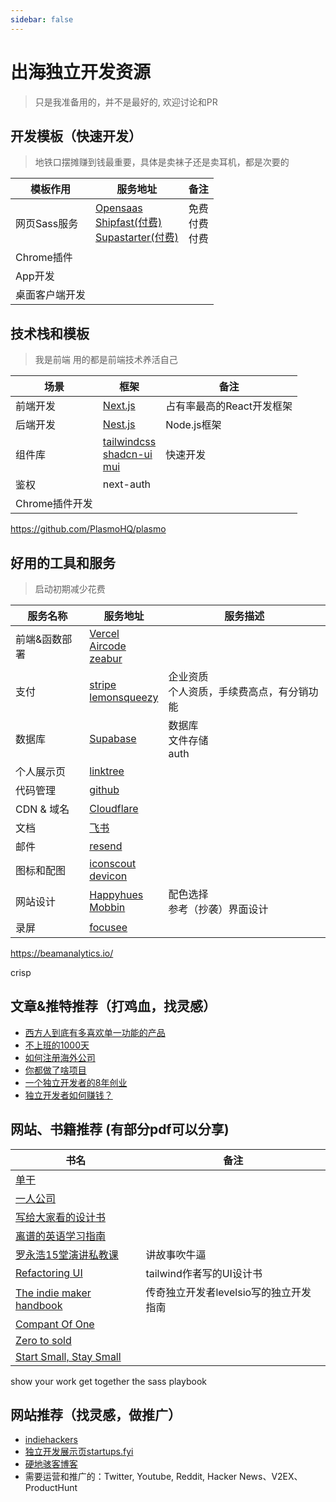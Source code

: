 ```yaml
---
sidebar: false
---
```

# 出海独立开发资源

> 只是我准备用的，并不是最好的, 欢迎讨论和PR

## 开发模板（快速开发）

> 地铁口摆摊赚到钱最重要，具体是卖袜子还是卖耳机，都是次要的

| 模板作用 | 服务地址 | 备注 |
|--- |--- |--- |
| 网页Sass服务 | [Opensaas](https://opensaas.sh/) <br /> [Shipfast(付费)](https://shipfa.st/) <br /> [Supastarter(付费)](https://supastarter.dev/) | 免费<br />付费<br />付费 |
| Chrome插件 |  |  |
| App开发 | | |
| 桌面客户端开发| | | 



## 技术栈和模板
> 我是前端 用的都是前端技术养活自己

| 场景 | 框架 | 备注 |
|--- |--- |--- |
| 前端开发 | [Next.js](https://nextjs.org/) | 占有率最高的React开发框架 |
| 后端开发 | [Nest.js](https://nestjs.com/) | Node.js框架 |
| 组件库 | [tailwindcss](https://tailwindcss.com/)<br /> [shadcn-ui](https://shadcn-ui.vercel.app/)<br />[mui](https://mui.com/zh/) | 快速开发 |
| 鉴权| next-auth |  |
| Chrome插件开发 |  |  |

https://github.com/PlasmoHQ/plasmo
     

          


## 好用的工具和服务

> 启动初期减少花费

| 服务名称 | 服务地址 | 服务描述 |
|--- |--- |--- |
| 前端&函数部署 | [Vercel](https://vercel.com/) <br />[Aircode](https://aircode.io/)<br />[zeabur](https://zeabur.com/)|  |
| 支付 | [stripe](https://stripe.com/)<br />[lemonsqueezy](https://www.lemonsqueezy.com/) | 企业资质<br>个人资质，手续费高点，有分销功能 |
| 数据库 | [Supabase](https://supabase.com/) | 数据库<br />文件存储 <br /> auth|
| 个人展示页 | [linktree](https://linktr.ee/) |  |
| 代码管理 | [github](https://github.com/) |  |
| CDN & 域名 | [Cloudflare](https://www.cloudflare.com/) |  |
| 文档 | [飞书](https://www.feishu.cn/) |  |
| 邮件 | [resend](https://resend.com) |  |
| 图标和配图| [iconscout](https://iconscout.com/) <br /> [devicon](https://devicon.dev/) |  |
| 网站设计| [Happyhues](https://www.happyhues.co/) <br /> [Mobbin](https://mobbin.com/browse/ios/apps) | 配色选择<br /> 参考（抄袭）界面设计 |
| 录屏| [focusee](https://gemoo.com/focusee/) |  |

https://beamanalytics.io/


crisp

## 文章&推特推荐（打鸡血，找灵感）
* [西方人到底有多喜欢单一功能的产品](https://twitter.com/nishuang/status/1692346895136408028)
* [不上班的1000天](https://vikingz.me/1000-days/)
* [如何注册海外公司](https://twitter.com/xqliu/status/1745648319026926044)
* [你都做了啥项目](https://www.reddit.com/r/SideProject/comments/196nuzu/whats_your_project_and_how_much_did_yall_make/)
* [一个独立开发者的8年创业](https://mp.weixin.qq.com/s/sUcLSYE4DdX-iItIBjy8kg)
* [独立开发者如何赚钱？](https://mp.weixin.qq.com/s/8_g73xwsihgFQYn67BTP3Q)


## 网站、书籍推荐 (有部分pdf可以分享)

| 书名  | 备注 |
|---  |--- |
| [单干](https://book.douban.com/subject/36459316/) |  | 
| [一人公司](https://book.douban.com/subject/36492867/) | |
| [写给大家看的设计书](https://book.douban.com/subject/26664522/) | |
| [离谱的英语学习指南](https://github.com/byoungd/English-level-up-tips) | |
| [罗永浩15堂演讲私教课](https://www.bilibili.com/video/BV1PP411T7fv/) | 讲故事吹牛逼 | 
| [Refactoring UI](https://www.refactoringui.com/)   | tailwind作者写的UI设计书|
| [The indie maker handbook](https://readmake.com/)   | 传奇独立开发者levelsio写的独立开发指南 |
| [Compant Of One](https://book.douban.com/subject/30385558/) | |
| [Zero to sold](https://zerotosold.com/) | |
| [Start Small, Stay Small](https://book.douban.com/subject/5924300/) | |

show your work
get together
the sass playbook


## 网站推荐（找灵感，做推广）
* [indiehackers](https://www.indiehackers.com/)
* [独立开发展示页startups.fyi](https://www.startups.fyi/)
* [硬地骇客博客](https://hardhacker.com/)
* 需要运营和推广的：Twitter, Youtube, Reddit, Hacker News、V2EX、ProductHunt 
